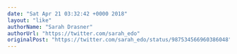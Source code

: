 ```yaml
---
date: "Sat Apr 21 03:32:42 +0000 2018"
layout: "like"
authorName: "Sarah Drasner"
authorUrl: "https://twitter.com/sarah_edo"
originalPost: "https://twitter.com/sarah_edo/status/987534566960386048"
---
```

